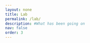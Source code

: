 ```yaml
---
layout: none
title: Lab
permalink: /lab/
description: #What has been going on
nav: false
order: 3
---
```


